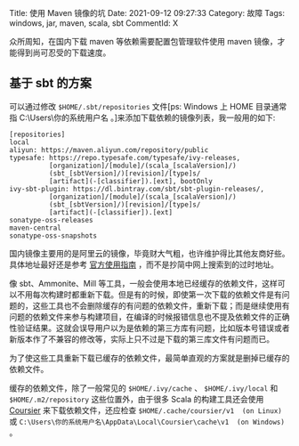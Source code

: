 Title: 使用 Maven 镜像的坑
Date: 2021-09-12 09:27:33
Category: 故障
Tags: windows, jar, maven, scala, sbt
CommentId: X


众所周知，在国内下载 maven 等依赖需要配置包管理软件使用 maven 镜像，才能得到尚可忍受的下载速度。

<!-- PELICAN_END_SUMMARY -->


## 基于 sbt 的方案

可以通过修改 `$HOME/.sbt/repositories` 文件[ps: Windows 上 HOME 目录通常指 C:\\Users\\你的系统用户名 。]来添加下载依赖的镜像列表，我一般用的如下:

```
[repositories]
local
aliyun: https://maven.aliyun.com/repository/public
typesafe: https://repo.typesafe.com/typesafe/ivy-releases, 
          [organization]/[module]/(scala_[scalaVersion]/)
          (sbt_[sbtVersion]/)[revision]/[type]s/
          [artifact](-[classifier]).[ext], bootOnly
ivy-sbt-plugin: https://dl.bintray.com/sbt/sbt-plugin-releases/,
          [organization]/[module]/(scala_[scalaVersion]/)
          (sbt_[sbtVersion]/)[revision]/[type]s/
          [artifact](-[classifier]).[ext]
sonatype-oss-releases
maven-central
sonatype-oss-snapshots
```

国内镜像主要用的是阿里云的镜像，毕竟财大气粗，也许维护得比其他友商好些。具体地址最好还是参考 [官方使用指南](https://developer.aliyun.com/mvn/guide) ，而不是抄简中网上搜索到的过时地址。

像 sbt、Ammonite、Mill 等工具，一般会使用本地已经缓存的依赖文件，这样可以不用每次构建时都重新下载。但是有的时候，即使第一次下载的依赖文件是有问题的，这些工具也不会删除缓存的有问题的依赖文件，重新下载；而是继续使用有问题的依赖文件来参与构建项目，在编译的时候报错信息也不提及依赖文件的正确性验证结果。这就会误导用户以为是依赖的第三方库有问题，比如版本号错误或者新版本作了不兼容的修改等，实际上只不过是下载的第三库文件有问题而已。

为了使这些工具重新下载已缓存的依赖文件，最简单直观的方案就是删掉已缓存的依赖文件。

缓存的依赖文件，除了一般常见的 `$HOME/.ivy/cache` 、 `$HOME/.ivy/local` 和 `$HOME/.m2/repository` 这些位置外，由于很多 Scala 的构建工具还会使用 [Coursier](https://get-coursier.io) 来下载依赖文件，还应检查 `$HOME/.cache/coursier/v1  (on Linux)` 或 `C:\Users\你的系统用户名\AppData\Local\Coursier\cache\v1  (on Windows)` 。


